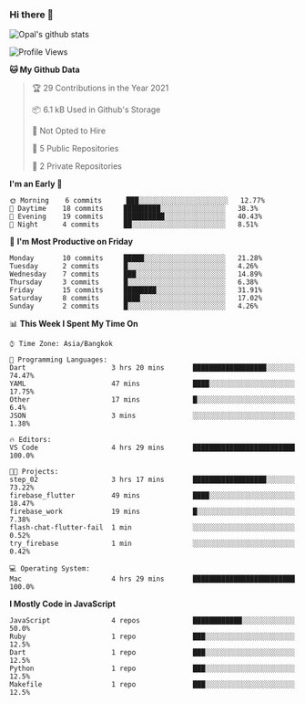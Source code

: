 ### Hi there 👋

![Opal's github stats](https://github-readme-stats.vercel.app/api?username=coolkidneversleep&count_private=true&show_icons=true&theme=radical)


<!--START_SECTION:waka-->
![Profile Views](http://img.shields.io/badge/Profile%20Views-2-blue)

**🐱 My Github Data** 

> 🏆 29 Contributions in the Year 2021
 > 
> 📦 6.1 kB Used in Github's Storage 
 > 
> 🚫 Not Opted to Hire
 > 
> 📜 5 Public Repositories 
 > 
> 🔑 2 Private Repositories  
 > 
**I'm an Early 🐤** 

```text
🌞 Morning    6 commits      ███░░░░░░░░░░░░░░░░░░░░░░   12.77% 
🌆 Daytime    18 commits     █████████░░░░░░░░░░░░░░░░   38.3% 
🌃 Evening    19 commits     ██████████░░░░░░░░░░░░░░░   40.43% 
🌙 Night      4 commits      ██░░░░░░░░░░░░░░░░░░░░░░░   8.51%

```
📅 **I'm Most Productive on Friday** 

```text
Monday       10 commits     █████░░░░░░░░░░░░░░░░░░░░   21.28% 
Tuesday      2 commits      █░░░░░░░░░░░░░░░░░░░░░░░░   4.26% 
Wednesday    7 commits      ███░░░░░░░░░░░░░░░░░░░░░░   14.89% 
Thursday     3 commits      █░░░░░░░░░░░░░░░░░░░░░░░░   6.38% 
Friday       15 commits     ████████░░░░░░░░░░░░░░░░░   31.91% 
Saturday     8 commits      ████░░░░░░░░░░░░░░░░░░░░░   17.02% 
Sunday       2 commits      █░░░░░░░░░░░░░░░░░░░░░░░░   4.26%

```


📊 **This Week I Spent My Time On** 

```text
⌚︎ Time Zone: Asia/Bangkok

💬 Programming Languages: 
Dart                     3 hrs 20 mins       ██████████████████░░░░░░░   74.47% 
YAML                     47 mins             ████░░░░░░░░░░░░░░░░░░░░░   17.75% 
Other                    17 mins             █░░░░░░░░░░░░░░░░░░░░░░░░   6.4% 
JSON                     3 mins              ░░░░░░░░░░░░░░░░░░░░░░░░░   1.38%

🔥 Editors: 
VS Code                  4 hrs 29 mins       █████████████████████████   100.0%

🐱‍💻 Projects: 
step_02                  3 hrs 17 mins       ██████████████████░░░░░░░   73.22% 
firebase_flutter         49 mins             ████░░░░░░░░░░░░░░░░░░░░░   18.47% 
firebase_work            19 mins             █░░░░░░░░░░░░░░░░░░░░░░░░   7.38% 
flash-chat-flutter-fail  1 min               ░░░░░░░░░░░░░░░░░░░░░░░░░   0.52% 
try_firebase             1 min               ░░░░░░░░░░░░░░░░░░░░░░░░░   0.42%

💻 Operating System: 
Mac                      4 hrs 29 mins       █████████████████████████   100.0%

```

**I Mostly Code in JavaScript** 

```text
JavaScript               4 repos             ████████████░░░░░░░░░░░░░   50.0% 
Ruby                     1 repo              ███░░░░░░░░░░░░░░░░░░░░░░   12.5% 
Dart                     1 repo              ███░░░░░░░░░░░░░░░░░░░░░░   12.5% 
Python                   1 repo              ███░░░░░░░░░░░░░░░░░░░░░░   12.5% 
Makefile                 1 repo              ███░░░░░░░░░░░░░░░░░░░░░░   12.5%

```



<!--END_SECTION:waka-->
